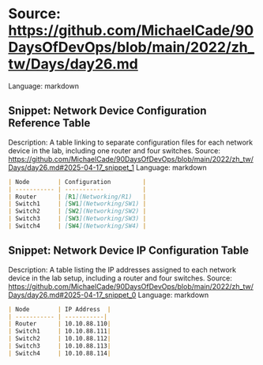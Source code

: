 # Source: https://github.com/MichaelCade/90DaysOfDevOps/blob/main/2022/zh_tw/Days/day26.md
Language: markdown

## Snippet: Network Device Configuration Reference Table
Description: A table linking to separate configuration files for each network device in the lab, including one router and four switches.
Source: https://github.com/MichaelCade/90DaysOfDevOps/blob/main/2022/zh_tw/Days/day26.md#2025-04-17_snippet_1
Language: markdown

```markdown
| Node        | Configuration         |
| ----------- | -----------           |
| Router      | [R1](Networking/R1)   |
| Switch1     | [SW1](Networking/SW1) |
| Switch2     | [SW2](Networking/SW2) |
| Switch3     | [SW3](Networking/SW3) |
| Switch4     | [SW4](Networking/SW4) |
```

## Snippet: Network Device IP Configuration Table
Description: A table listing the IP addresses assigned to each network device in the lab setup, including a router and four switches.
Source: https://github.com/MichaelCade/90DaysOfDevOps/blob/main/2022/zh_tw/Days/day26.md#2025-04-17_snippet_0
Language: markdown

```markdown
| Node        | IP Address  |
| ----------- | -----------|
| Router      | 10.10.88.110|
| Switch1     | 10.10.88.111|
| Switch2     | 10.10.88.112|
| Switch3     | 10.10.88.113|
| Switch4     | 10.10.88.114|
```